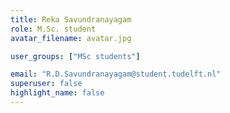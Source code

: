 ```yaml
---
title: Reka Savundranayagam
role: M.Sc. student
avatar_filename: avatar.jpg

user_groups: ["MSc students"]

email: "R.D.Savundranayagam@student.tudelft.nl"
superuser: false
highlight_name: false
---
```

